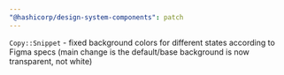 ```yaml
---
"@hashicorp/design-system-components": patch
---
```


`Copy::Snippet` - fixed background colors for different states according to Figma specs (main change is the default/base background is now transparent, not white)
